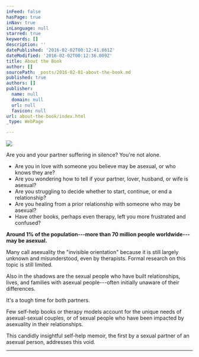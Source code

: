 ```yaml
---
inFeed: false
hasPage: true
inNav: true
inLanguage: null
starred: true
keywords: []
description: ''
datePublished: '2016-02-02T00:12:41.861Z'
dateModified: '2016-02-02T00:12:36.009Z'
title: About the Book
author: []
sourcePath: _posts/2016-02-01-about-the-book.md
published: true
authors: []
publisher:
  name: null
  domain: null
  url: null
  favicon: null
url: about-the-book/index.html
_type: WebPage

---
```

![](https://the-grid-user-content.s3-us-west-2.amazonaws.com/5591db0c-a78e-47d0-885f-398f95df22d7.jpg)

Are you and your partner suffering in silence? You're not alone.

* Are you in love with someone you believe may be asexual, or who knows they are?
* Are you wondering how to tell if your partner, lover, husband, or wife is asexual?
* Are you struggling to decide whether to start, continue, or end a relationship?
* Are you healing from a prior relationship with someone who may be asexual?
* Have other books, perhaps even therapy, left you more frustrated and confused?

**Around 1% of the population---more than 70 million people worldwide---may be asexual.**

Many call asexuality the "invisible orientation" because it is still largely unknown and misunderstood, even by therapists. Formal research on this topic is still limited.

Also in the shadows are the sexual people who have built relationships, lives, and families with asexual people---often initially unaware of their differences.

It's a tough time for both partners.

Few self-help books or therapy models account for the unique needs of asexual-sexual couples, or of sexual people who have been impacted by asexuality in their relationships.

This candidly insightful self-help memoir, the first by a sexual partner of an asexual person, addresses this void.

****